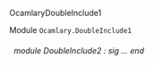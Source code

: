OcamlaryDoubleInclude1

 Module `Ocamlary.DoubleInclude1`
<a id="module-DoubleInclude2"></a>
###### &nbsp; module DoubleInclude2 : sig ... end

